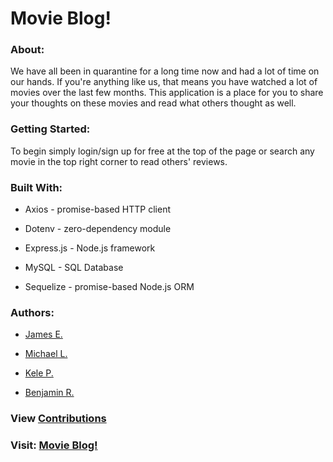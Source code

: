# Movie Blog!

### About:

We have all been in quarantine for a long time now and had a lot of time on our hands. If you're anything like us, that means you have watched a lot of movies over the last few months. This application is a place for you to share your thoughts on these movies and read what others thought as well.

### Getting Started:

To begin simply login/sign up for free at the top of the page or search any movie in the top right corner to read others' reviews.

### Built With:

- Axios - promise-based HTTP client

- Dotenv - zero-dependency module

- Express.js - Node.js framework

- MySQL - SQL Database

- Sequelize - promise-based Node.js ORM

### Authors:

- <a href="https://github.com/TuffLuffJimmy" target="_blank">James E.</a>

- <a href="https://github.com/Ljunghster" target="_blank">Michael L.</a>

- <a href="https://github.com/Foxk2p" target="_blank">Kele P.</a>

- <a href="https://github.com/benroznos" target="_blank">Benjamin R.</a>

### View <a href="https://github.com/Foxk2p/Movie-Blog/pulse" target="_blank">Contributions</a>

### Visit: <a href="https://salty-reef-54366.herokuapp.com/" target="_blank">Movie Blog!</a>
